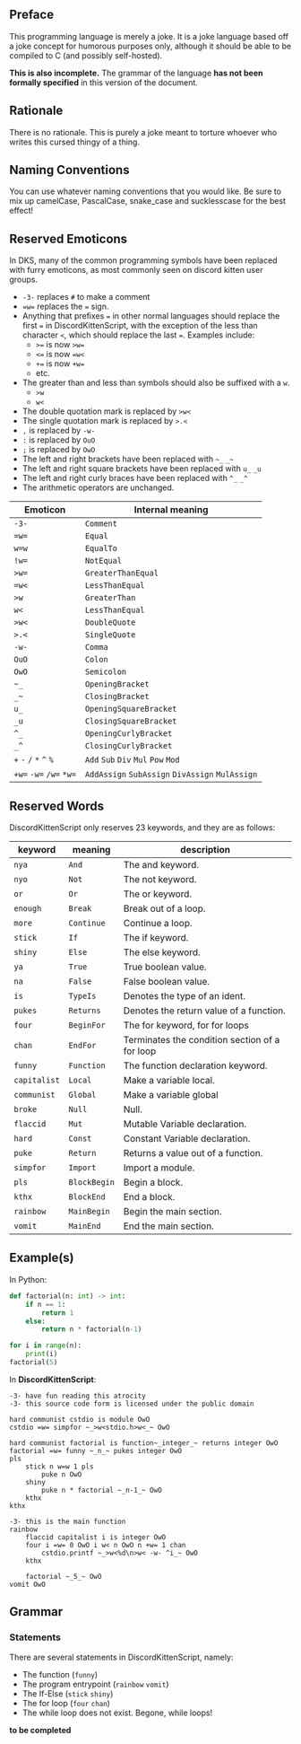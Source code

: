 ## Preface
This programming language is merely a joke. It is a joke language based off a joke concept for humorous purposes only, although it should be able to be compiled to C (and possibly self-hosted).

**This is also incomplete.** The grammar of the language **has not been formally specified** in this version of the document.

## Rationale
There is no rationale. This is purely a joke meant to torture whoever who writes this cursed thingy of a thing.

## Naming Conventions
You can use whatever naming conventions that you would like. Be sure to mix up camelCase, PascalCase, snake_case and sucklesscase for the best effect!

## Reserved Emoticons
In DKS, many of the common programming symbols have been replaced with furry emoticons, as most commonly seen on discord kitten user groups.

* `-3-` replaces `#` to make a comment
* `=w=` replaces the `=` sign.
* Anything that prefixes `=` in other normal languages should replace the first `=` in DiscordKittenScript, with the exception of the less than character `<`, which should replace the last `=`. Examples include:
	* `>=` is now `>w=`
	* `<=` is now `=w<`
	* `+=` is now `+w=`
	* etc.
* The greater than and less than symbols should also be suffixed with a `w`.
	* `>w`
	* `w<`
* The double quotation mark is replaced by `>w<`
* The single quotation mark is replaced by `>.<`
* `,` is replaced by `-w-`
* `:` is replaced by `OuO`
* `;` is replaced by `OwO`
* The left and right brackets have been replaced with `~_` `_~`
* The left and right square brackets have been replaced with `u_` `_u`
* The left and right curly braces have been replaced with `^_`  `_^`
* The arithmetic operators are unchanged.

|Emoticon|Internal meaning|
|-|-|
|`-3-`|`Comment`|
|`=w=`|`Equal`|
|`w=w` |`EqualTo`|
|`!w=` |`NotEqual`|
|`>w=`|`GreaterThanEqual`|
|`=w<`|`LessThanEqual`|
|`>w`|`GreaterThan`|
|`w<`|`LessThanEqual`|
|`>w<`|`DoubleQuote`|
|`>.<`|`SingleQuote`|
|`-w-`|`Comma`|
|`OuO`|`Colon`|
|`OwO`|`Semicolon`|
|`~_`|`OpeningBracket`|
|`_~`|`ClosingBracket`|
|`u_`|`OpeningSquareBracket` |
|`_u`|`ClosingSquareBracket` |
|`^_`|`OpeningCurlyBracket` |
|`_^`|`ClosingCurlyBracket` |
|`+` `-` `/` `*` `^` `%`| `Add` `Sub` `Div` `Mul` `Pow` `Mod`|
| `+w=` `-w=` `/w=` `*w=` |`AddAssign` `SubAssign` `DivAssign` `MulAssign`|

## Reserved Words
DiscordKittenScript only reserves 23 keywords, and they are as follows:

| keyword | meaning | description |
| ---- | ---- | ---- |
| `nya` | `And` | The and keyword. |
| `nyo` | `Not` | The not keyword. |
| `or` | `Or` | The or keyword. |
| `enough` | `Break` | Break out of a loop. |
| `more` | `Continue` | Continue a loop. |
| `stick` | `If` | The if keyword. |
| `shiny` | `Else` | The else keyword. |
| `ya` | `True` | True boolean value. |
| `na` | `False` | False boolean value. |
| `is` | `TypeIs` | Denotes the type of an ident. |
| `pukes` | `Returns` | Denotes the return value of a function. |
| `four` | `BeginFor` | The for keyword, for for loops |
| `chan` | `EndFor` | Terminates the condition section of a for loop |
| `funny` | `Function` | The function declaration keyword. |
| `capitalist` | `Local` | Make a variable local. |
| `communist` | `Global` | Make a variable global |
| `broke` | `Null` | Null. |
| `flaccid` | `Mut` | Mutable Variable declaration. |
| `hard` | `Const` | Constant Variable declaration. |
| `puke` | `Return` | Returns a value out of a function. |
| `simpfor` | `Import` | Import a module. |
| `pls` | `BlockBegin` | Begin a block. |
| `kthx` | `BlockEnd` | End a block. |
| `rainbow` | `MainBegin` | Begin the main section. |
| `vomit` | `MainEnd` | End the main section. |

## Example(s)

In Python:
```python
def factorial(n: int) -> int:
	if n == 1:
		return 1
	else:
		return n * factorial(n-1)

for i in range(n):
    print(i)
factorial(5)
```

In **DiscordKittenScript**:
```dks
-3- have fun reading this atrocity
-3- this source code form is licensed under the public domain

hard communist cstdio is module OwO
cstdio =w= simpfor ~_>w<stdio.h>w<_~ OwO

hard communist factorial is function~_integer_~ returns integer OwO
factorial =w= funny ~_n_~ pukes integer OwO
pls
	stick n w=w 1 pls
		puke n OwO
	shiny
		puke n * factorial ~_n-1_~ OwO
	kthx
kthx

-3- this is the main function
rainbow 
	flaccid capitalist i is integer OwO
	four i =w= 0 OwO i w< n OwO n +w= 1 chan
	    cstdio.printf ~_>w<%d\n>w< -w- ^i_~ OwO
	kthx
	
	factorial ~_5_~ OwO
vomit OwO
```
## Grammar

### Statements

There are several statements in DiscordKittenScript, namely:
* The function (`funny`)
* The program entrypoint (`rainbow` `vomit`)
* The If-Else (`stick` `shiny`)
* The for loop (`four` `chan`)
* The while loop does not exist. Begone, while loops!

**to be completed**
